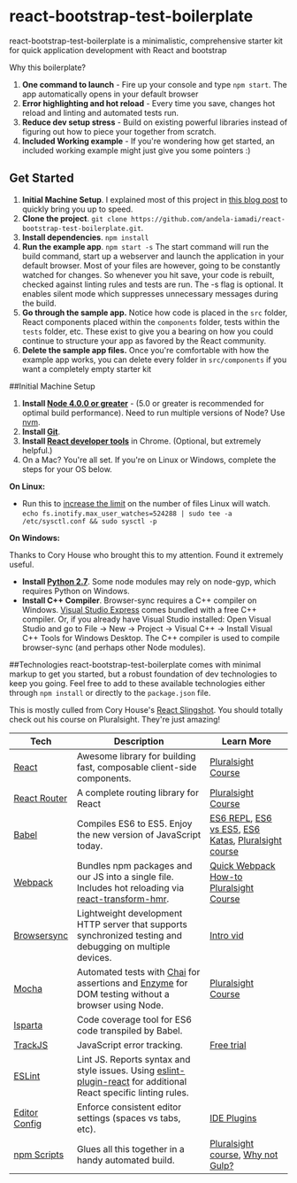 # react-bootstrap-test-boilerplate
react-bootstrap-test-boilerplate is a minimalistic, comprehensive starter kit for quick application development with React and bootstrap

Why this boilerplate?

1. **One command to launch** - Fire up your console and type `npm start`. The app automatically opens in your default browser
2. **Error highlighting and hot reload** - Every time you save, changes hot reload and linting and automated tests run.
4. **Reduce dev setup stress** - Build on existing powerful libraries instead of figuring out how to piece your together from scratch.
5. **Included Working example** - If you're wondering how get started, an included working example might just give you some pointers :)


## Get Started
1. **Initial Machine Setup**. I explained most of this project in [this blog post](http://blog.cent.tech/learn-react-series-iii-dev-environment-like-you-mean-business) to quickly bring you up to speed.
2. **Clone the project**. `git clone https://github.com/andela-iamadi/react-bootstrap-test-boilerplate.git`.
3. **Install dependencies**. `npm install`
4. **Run the example app**. `npm start -s`
The start command will run the build command, start up a webserver and launch the application in your default browser. Most of your files are however, going to be constantly watched for changes. So whenever you hit save, your code is rebuilt, checked against linting rules and tests are run. The -s flag is optional. It enables silent mode which suppresses unnecessary messages during the build.
5. **Go through the sample app.** Notice how code is placed in the `src` folder, React components placed within the `components` folder, tests within the `tests` folder, etc. These exist to give you a bearing on how you could continue to structure your app as favored by the React community.
6. **Delete the sample app files.** Once you're comfortable with how the example app works, you can delete every folder in `src/components` if you want a completely empty starter kit

##Initial Machine Setup
1. **Install [Node 4.0.0 or greater](https://nodejs.org)** - (5.0 or greater is recommended for optimal build performance). Need to run multiple versions of Node? Use [nvm](https://github.com/creationix/nvm).
2. **Install [Git](https://git-scm.com/downloads)**.
3. **Install [React developer tools](https://chrome.google.com/webstore/detail/react-developer-tools/fmkadmapgofadopljbjfkapdkoienihi?hl=en)** in Chrome. (Optional, but extremely helpful.)
4. On a Mac? You're all set. If you're on Linux or Windows, complete the steps for your OS below.  

**On Linux:**  

 * Run this to [increase the limit](http://stackoverflow.com/questions/16748737/grunt-watch-error-waiting-fatal-error-watch-enospc) on the number of files Linux will watch.   
`echo fs.inotify.max_user_watches=524288 | sudo tee -a /etc/sysctl.conf && sudo sysctl -p`

**On Windows:**

Thanks to Cory House who brought this to my attention. Found it extremely useful.
* **Install [Python 2.7](https://www.python.org/downloads/)**. Some node modules may rely on node-gyp, which requires Python on Windows.
* **Install C++ Compiler**. Browser-sync requires a C++ compiler on Windows. [Visual Studio Express](https://www.visualstudio.com/en-US/products/visual-studio-express-vs) comes bundled with a free C++ compiler. Or, if you already have Visual Studio installed: Open Visual Studio and go to File -> New -> Project -> Visual C++ -> Install Visual C++ Tools for Windows Desktop. The C++ compiler is used to compile browser-sync (and perhaps other Node modules).

##Technologies
react-bootstrap-test-boilerplate comes with minimal markup to get you started, but a robust foundation of dev technologies to keep you going. Feel free to add to these available technologies either through `npm install` or directly to the `package.json` file.

This is mostly culled from Cory House's [React Slingshot](https://github.com/coryhouse/react-slingshot). You should totally check out his course on Pluralsight. They're just amazing!

| **Tech** | **Description** |**Learn More**|
|----------|-------|---|
|  [React](https://facebook.github.io/react/)  |   Awesome library for building fast, composable client-side components.    | [Pluralsight Course](https://www.pluralsight.com/courses/react-flux-building-applications)  |
|  [React Router](https://github.com/reactjs/react-router) | A complete routing library for React | [Pluralsight Course](https://www.pluralsight.com/courses/react-flux-building-applications) |
|  [Babel](http://babeljs.io) |  Compiles ES6 to ES5. Enjoy the new version of JavaScript today.     | [ES6 REPL](https://babeljs.io/repl/), [ES6 vs ES5](http://es6-features.org), [ES6 Katas](http://es6katas.org), [Pluralsight course](https://www.pluralsight.com/courses/javascript-fundamentals-es6)    |
| [Webpack](http://webpack.github.io) | Bundles npm packages and our JS into a single file. Includes hot reloading via [react-transform-hmr](https://www.npmjs.com/package/react-transform-hmr). | [Quick Webpack How-to](https://github.com/petehunt/webpack-howto) [Pluralsight Course](https://www.pluralsight.com/courses/webpack-fundamentals)|
| [Browsersync](https://www.browsersync.io/) | Lightweight development HTTP server that supports synchronized testing and debugging on multiple devices. | [Intro vid](https://www.youtube.com/watch?time_continue=1&v=heNWfzc7ufQ)|
| [Mocha](http://mochajs.org) | Automated tests with [Chai](http://chaijs.com/) for assertions and [Enzyme](https://github.com/airbnb/enzyme) for DOM testing without a browser using Node. | [Pluralsight Course](https://www.pluralsight.com/courses/testing-javascript) |
| [Isparta](https://github.com/douglasduteil/isparta) | Code coverage tool for ES6 code transpiled by Babel. |
| [TrackJS](https://trackjs.com/) | JavaScript error tracking. | [Free trial](https://my.trackjs.com/signup)|  
| [ESLint](http://eslint.org/)| Lint JS. Reports syntax and style issues. Using [eslint-plugin-react](https://github.com/yannickcr/eslint-plugin-react) for additional React specific linting rules. | |
| [Editor Config](http://editorconfig.org) | Enforce consistent editor settings (spaces vs tabs, etc). | [IDE Plugins](http://editorconfig.org/#download) |
| [npm Scripts](https://docs.npmjs.com/misc/scripts)| Glues all this together in a handy automated build. | [Pluralsight course](https://www.pluralsight.com/courses/npm-build-tool-introduction), [Why not Gulp?](https://medium.com/@housecor/why-i-left-gulp-and-grunt-for-npm-scripts-3d6853dd22b8#.vtaziro8n)  |
